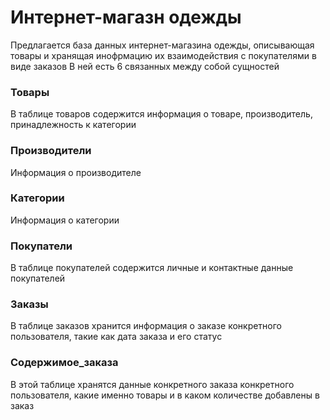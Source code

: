 # Интернет-магазн одежды
 
Предлагается база данных интернет-магазина одежды, описывающая товары и хранящая инофрмацию их взаимодействия с покупателями в виде заказов
В ней есть 6 связанных между собой сущностей

### Товары
В таблице товаров содержится информация о товаре, производитель, принадлежность к категории

### Производители
Информация о производителе

### Категории
Информация о категории

### Покупатели
В таблице покупателей содержится личные и контактные данные покупателей

### Заказы
В таблице заказов хранится информация о заказе конкретного пользователя, такие как дата заказа и его статус

### Содержимое_заказа
В этой таблице хранятся данные конкретного заказа конкретного пользователя, какие именно товары и в каком количестве добавлены в заказ
